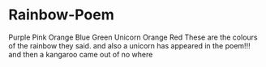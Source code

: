 # Rainbow-Poem
Purple
Pink
Orange
Blue
Green
Unicorn
Orange
Red
These are the colours of the rainbow they said.
and also a unicorn has appeared in the poem!!!
and then a kangaroo came out of no where
